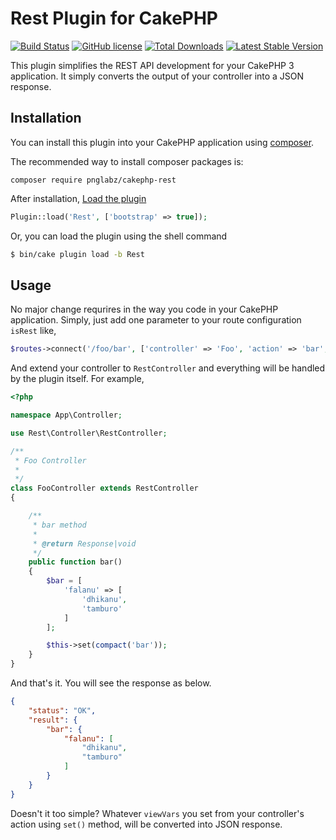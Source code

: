 # Rest Plugin for CakePHP

[![Build Status](https://travis-ci.org/pnglabz/cakephp-rest.svg?branch=master)](https://travis-ci.org/pnglabz/cakephp-rest)
[![GitHub license](https://img.shields.io/badge/license-MIT-blue.svg)](https://raw.githubusercontent.com/pnglabz/cakephp-rest/master/LICENSE)
[![Total Downloads](https://poser.pugx.org/pnglabz/cakephp-rest/downloads)](https://packagist.org/packages/pnglabz/cakephp-rest)
[![Latest Stable Version](https://poser.pugx.org/pnglabz/cakephp-rest/v/stable)](https://packagist.org/packages/pnglabz/cakephp-rest)

This plugin simplifies the REST API development for your CakePHP 3 application. It simply converts the output of your controller into a JSON response.

## Installation

You can install this plugin into your CakePHP application using [composer](http://getcomposer.org).

The recommended way to install composer packages is:

```
composer require pnglabz/cakephp-rest
```

After installation, [Load the plugin](http://book.cakephp.org/3.0/en/plugins.html#loading-a-plugin)

```php
Plugin::load('Rest', ['bootstrap' => true]);
```

Or, you can load the plugin using the shell command

```sh
$ bin/cake plugin load -b Rest
```

## Usage

No major change requrires in the way you code in your CakePHP application. Simply, just add one parameter to your route configuration `isRest` like,

```php
$routes->connect('/foo/bar', ['controller' => 'Foo', 'action' => 'bar', 'isRest' => true]);
```

And extend your controller to `RestController` and everything will be handled by the plugin itself. For example,

```php
<?php

namespace App\Controller;

use Rest\Controller\RestController;

/**
 * Foo Controller
 *
 */
class FooController extends RestController
{

    /**
     * bar method
     *
     * @return Response|void
     */
    public function bar()
    {
        $bar = [
            'falanu' => [
                'dhikanu',
                'tamburo'
            ]
        ];

        $this->set(compact('bar'));
    }
}

```

And that's it. You will see the response as below.

```json
{
    "status": "OK",
    "result": {
        "bar": {
            "falanu": [
                "dhikanu",
                "tamburo"
            ]
        }
    }
}
```

Doesn't it too simple? Whatever `viewVars` you set from your controller's action using `set()` method, will be converted into JSON response.
